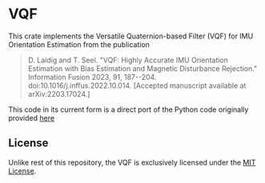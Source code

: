 # VQF

This crate implements the Versatile Quaternion-based Filter (VQF) for IMU Orientation Estimation from the publication

> D. Laidig and T. Seel. "VQF: Highly Accurate IMU Orientation Estimation with Bias Estimation and Magnetic Disturbance Rejection." Information Fusion 2023, 91, 187--204. doi:10.1016/j.inffus.2022.10.014. [Accepted manuscript available at arXiv:2203.17024.]

This code in its current form is a direct port of the Python code originally provided [here](https://github.com/dlaidig/vqf/)

## License
Unlike rest of this repository, the VQF is exclusively licensed under the [MIT License](/LICENSE-MIT).

